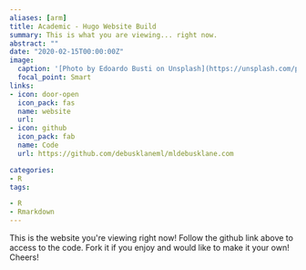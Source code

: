 ```yaml
---
aliases: [arm]
title: Academic - Hugo Website Build
summary: This is what you are viewing... right now.  
abstract: ""
date: "2020-02-15T00:00:00Z"
image:
  caption: '[Photo by Edoardo Busti on Unsplash](https://unsplash.com/photos/gEdPXT6BKcc)'
  focal_point: Smart
links:
- icon: door-open
  icon_pack: fas
  name: website
  url: 
- icon: github
  icon_pack: fab
  name: Code
  url: https://github.com/debusklaneml/mldebusklane.com

categories:
- R
tags:

- R
- Rmarkdown
---
```


This is the website you're viewing right now! Follow the github link above to access to the code. Fork it if you enjoy and would like to make it your own! Cheers!
